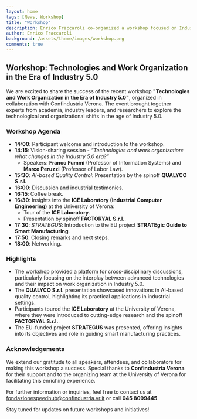 ```yaml
---
layout: home
tags: [News, Workshop]
title: "Workshop"
description: Enrico Fraccaroli co-organized a workshop focused on Industry 5.0, featuring discussions on AI-based quality control, industrial engineering, and the STRATEGUS project.
author: Enrico Fraccaroli
background: /assets/theme/images/workshop.png
comments: true
---
```


## Workshop: Technologies and Work Organization in the Era of Industry 5.0

We are excited to share the success of the recent workshop **"Technologies and
Work Organization in the Era of Industry 5.0"**, organized in collaboration with
Confindustria Verona. The event brought together experts from academia, industry
leaders, and researchers to explore the technological and organizational shifts
in the age of Industry 5.0.

### Workshop Agenda

- **14:00**: Participant welcome and introduction to the workshop.
- **14:15**: Vision-sharing session - *“Technologies and work organization: what changes in the Industry 5.0 era?”*
  - Speakers: **Franco Fummi** (Professor of Information Systems) and **Marco
    Peruzzi** (Professor of Labor Law).
- **15:30**: *AI-based Quality Control*: Presentation by the spinoff **QUALYCO S.r.l.**
- **16:00**: Discussion and industrial testimonies.
- **16:15**: Coffee break.
- **16:30**: Insights into the **ICE Laboratory (Industrial Computer Engineering)** at the University of Verona:
  - Tour of the **ICE Laboratory**.
  - Presentation by spinoff **FACTORYAL S.r.l.**.
- **17:30**: *STRATEGUS*: Introduction to the EU project **STRATEgic Guide to Smart Manufacturing**.
- **17:50**: Closing remarks and next steps.
- **18:00**: Networking.

### Highlights

- The workshop provided a platform for cross-disciplinary discussions,
  particularly focusing on the interplay between advanced technologies and their
  impact on work organization in Industry 5.0.
- The **QUALYCO S.r.l.** presentation showcased innovations in AI-based quality
  control, highlighting its practical applications in industrial settings.
- Participants toured the **ICE Laboratory** at the University of Verona, where
  they were introduced to cutting-edge research and the spinoff **FACTORYAL
  S.r.l.**.
- The EU-funded project **STRATEGUS** was presented, offering insights into its
  objectives and role in guiding smart manufacturing practices.

### Acknowledgements

We extend our gratitude to all speakers, attendees, and collaborators for making
this workshop a success. Special thanks to **Confindustria Verona** for their
support and to the organizing team at the University of Verona for facilitating
this enriching experience.

For further information or inquiries, feel free to contact us at
[fondazionespeedhub@confindustria.vr.it](mailto:fondazionespeedhub@confindustria.vr.it)
or call **045 8099445**.

Stay tuned for updates on future workshops and initiatives!
